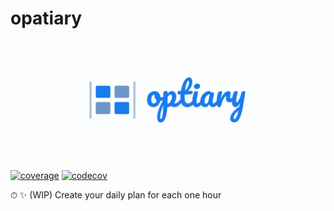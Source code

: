 # opatiary
![Thumbnail - optiary](./images/thumbnail.png)

[![coverage](https://github.com/loxygenK/optiary-api/actions/workflows/coverage.yml/badge.svg)](https://github.com/loxygenK/optiary-api/actions/workflows/coverage.yml) [![codecov](https://codecov.io/gh/loxygenK/optiary/branch/main/graph/badge.svg?token=4XLHEUUXA3)](https://codecov.io/gh/loxygenK/optiary)

⏱ ✨ (WIP) Create your daily plan for each one hour
